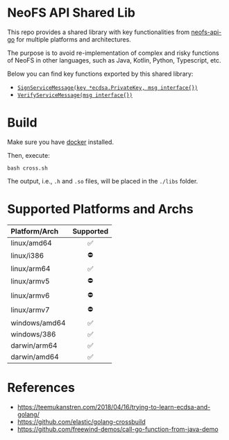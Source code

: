 # NeoFS API Shared Lib

This repo provides a shared library with key functionalities from 
[neofs-api-go](https://github.com/nspcc-dev/neofs-api-go) for multiple platforms and architectures.

The purpose is to avoid re-implementation of complex and risky functions of NeoFS in other languages, 
such as Java, Kotlin, Python, Typescript, etc.

Below you can find key functions exported by this shared library:

- [`SignServiceMessage(key *ecdsa.PrivateKey, msg interface{})`](https://github.com/nspcc-dev/neofs-api-go/blob/master/signature/sign.go#L147)
- [`VerifyServiceMessage(msg interface{})`](https://github.com/nspcc-dev/neofs-api-go/blob/master/signature/sign.go#L227)

# Build

Make sure you have [docker](https://docker.com) installed.

Then, execute:

```shell
bash cross.sh
```

The output, i.e., `.h` and `.so` files, will be placed in the `./libs` folder.

# Supported Platforms and Archs

| Platform/Arch     | Supported |
| :-------------    | :---------: |
| linux/amd64       | ✅ |
| linux/i386        | ⛔ |
| linux/arm64       | ✅ |
| linux/armv5       | ⛔ |
| linux/armv6       | ⛔ |
| linux/armv7       | ⛔ |
| windows/amd64     | ✅ |
| windows/386       | ✅ |
| darwin/arm64      | ✅ |
| darwin/amd64      | ✅ |

# References

* https://teemukanstren.com/2018/04/16/trying-to-learn-ecdsa-and-golang/
* https://github.com/elastic/golang-crossbuild
* https://github.com/freewind-demos/call-go-function-from-java-demo